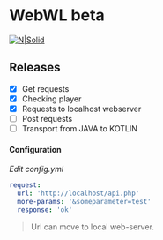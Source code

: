# WebWL beta

[![N|Solid](https://pp.userapi.com/c847219/v847219431/1bdaf3/tR9awx73nsI.jpg)](https://github.com/nikitakotov)

## Releases
- [x] Get requests
- [x] Checking player
- [x] Requests to localhost webserver
- [ ] Post requests
- [ ] Transport from JAVA to KOTLIN  

#### Configuration
*Edit config.yml*
```yml
request:
  url: 'http://localhost/api.php'
  more-params: '&someparameter=test'
  response: 'ok'
```

> Url can move to local web-server.


